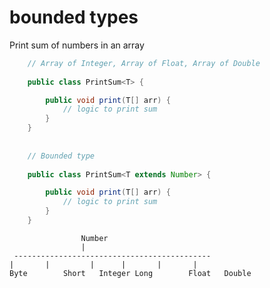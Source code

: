 # bounded types

Print sum of numbers in an array

````java
	// Array of Integer, Array of Float, Array of Double
	
	public class PrintSum<T> {

		public void print(T[] arr) {
			// logic to print sum
		}
	}
	
	
	// Bounded type
	
	public class PrintSum<T extends Number> {

		public void print(T[] arr) {
			// logic to print sum
		}
	}
````
					Number
					|
     --------------------------------------------					
	|		|		  |		 |		 |		 |	
	Byte		Short	Integer	Long		Float	Double			
